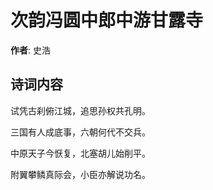 # 次韵冯圆中郎中游甘露寺

**作者**: 史浩

## 诗词内容

试凭古刹俯江城，追思孙权共孔明。

三国有人成底事，六朝何代不交兵。

中原天子今恹复，北塞胡儿始削平。

附翼攀鳞真际会，小臣亦解说功名。

